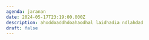 ```yaml
---
agenda: jaranan
date: 2024-05-17T23:19:00.000Z
description: ahoddoaddhdoahaodhal laidhadia ndlahdad
draft: false
---
```

